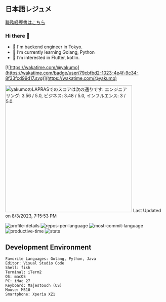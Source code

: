 ## 日本語レジュメ

[職務経歴書はこちら](resume.md)

### Hi there 👋

- 💬 I'm backend engineer in Tokyo.
- 🌱 I’m currently learning Golang, Python
- 👀 I’m interested in Flutter, kotlin.

[![https://wakatime.com/@yakumo](https://wakatime.com/badge/user/79cbfbd2-1023-4e4f-9c34-8f33fcd99d17.svg)](https://wakatime.com/@yakumo)

<!--START_SECTION:lapras-card-->
<p ><a href="https://lapras.com/public/yakumo" target="_blank" rel="noopener noreferrer"><img alt="yakumoのLAPRASでのスコアは次の通りです: エンジニアリング: 3.56 / 5.0, ビジネス: 3.48 / 5.0, インフルエンス: 3 / 5.0." src="https://lapras-card-generator.vercel.app/api/svg?e=3.56&b=3.48&i=3&b1=%23020E27&b2=%230E5593&i1=%23030E21&i2=%231688BF&l=ja" width="400" ></a>  
Last Updated on 8/3/2023, 7:15:53 PM</p>
<!--END_SECTION:lapras-card-->

![profile-details](http://github-profile-summary-cards.vercel.app/api/cards/profile-details?username=yakumo-saki&theme=prussian&utcOffset=9)
![repos-per-language](http://github-profile-summary-cards.vercel.app/api/cards/repos-per-language?username=yakumo-saki&theme=prussian&utcOffset=9)
![most-commit-language](http://github-profile-summary-cards.vercel.app/api/cards/most-commit-language?username=yakumo-saki&theme=prussian&utcOffset=9)
![productive-time](http://github-profile-summary-cards.vercel.app/api/cards/productive-time?username=yakumo-saki&theme=prussian&utcOffset=9)
![stats](http://github-profile-summary-cards.vercel.app/api/cards/stats?username=yakumo-saki&theme=prussian&utcOffset=9)

## Development Environment

    Favorite Languages: Golang, Python, Java
    Editor: Visual Studio Code
    Shell: fish
    Terminal: iTerm2
    OS: macOS
    PC: iMac 27
    Keyboard: Majestouch (US)
    Mouse: M510
    Smartphone: Xperia XZ1

<!--
**yakumo-saki/yakumo-saki** is a ✨ _special_ ✨ repository because its `README.md` (this file) appears on your GitHub profile.

Here are some ideas to get you started:

- 🔭 I’m currently working on ...
- 🌱 I’m currently learning ...
- 👯 I’m looking to collaborate on ...
- 🤔 I’m looking for help with ...
- 💬 Ask me about ...
- 📫 How to reach me: ...
- 😄 Pronouns: ...
- ⚡ Fun fact: ...
-->
